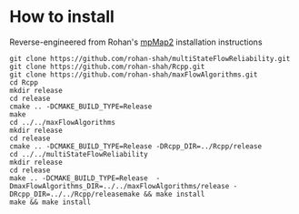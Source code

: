 # How to install

Reverse-engineered from Rohan's [mpMap2](https://github.com/rohan-shah/mpMap2)
installation instructions

```
git clone https://github.com/rohan-shah/multiStateFlowReliability.git
git clone https://github.com/rohan-shah/Rcpp.git
git clone https://github.com/rohan-shah/maxFlowAlgorithms.git
cd Rcpp
mkdir release
cd release
cmake .. -DCMAKE_BUILD_TYPE=Release
make
cd ../../maxFlowAlgorithms
mkdir release
cd release
cmake .. -DCMAKE_BUILD_TYPE=Release -DRcpp_DIR=../Rcpp/release
cd ../../multiStateFlowReliability
mkdir release
cd release
make .. -DCMAKE_BUILD_TYPE=Release  -DmaxFlowAlgorithms_DIR=../../maxFlowAlgorithms/release -DRcpp_DIR=../../Rcpp/releasemake && make install
make && make install
```